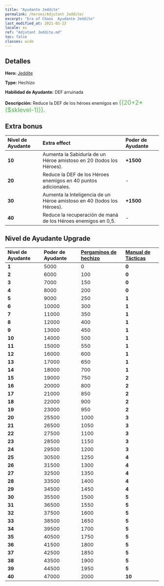 ```yaml
---
title: "Ayudante Jeddite"
permalink: /heroes/Adjutant Jeddite/
excerpt: "Era of Chaos  Ayudante Jeddite"
last_modified_at: 2021-03-23
locale: es
ref: "Adjutant Jeddite.md"
toc: false
classes: wide
---
```

## Detalles
 **Hero:**  [Jeddite](/es/heroes/Jeddite/) 

 **Type:**  Hechizo 

 **Habilidad de Ayudante:**  DEF arruinada 

 **Descripción:** Reduce la DEF de los héroes enemigos en <span style="color: #48b946;font-size:20px">{(20+2*($sklevel-1))}</span><span style="color: black">.

## Extra bonus

  | Nivel de Ayudante | Extra effect | Poder de Ayudante  |
  |:---|:-------|:------------|
  | **10** | Aumenta la Sabiduría de un Héroe amistoso en 20 (todos los Héroes). | **+1500** |
  | **20** | <DEF arruinada> Reduce la DEF de los Héroes enemigos en 40 puntos adicionales. | - |
  | **30** | Aumenta la Inteligencia de un Héroe amistoso en 40 (todos los Héroes). | **+1500** |
  | **40** | <DEF arruinada> Reduce la recuperación de maná de los Héroes enemigos en 0,5. | - |


## Nivel de Ayudante Upgrade

  | Nivel de Ayudante | Poder de Ayudante | [Pergaminos de hechizo](/es/Items/con_694/) | [Manual de Tácticas](/es/Items/unk_2115/)  |
  |:-------|:-------|:------------|:------------|
  | **1** | 5000 | 0 | **0** |
  | **2** | 6000 | 100 | **0** |
  | **3** | 7000 | 150 | **0** |
  | **4** | 8000 | 200 | **0** |
  | **5** | 9000 | 250 | **1** |
  | **6** | 10000 | 300 | **1** |
  | **7** | 11000 | 350 | **1** |
  | **8** | 12000 | 400 | **1** |
  | **9** | 13000 | 450 | **1** |
  | **10** | 14000 | 500 | **1** |
  | **11** | 15000 | 550 | **1** |
  | **12** | 16000 | 600 | **1** |
  | **13** | 17000 | 650 | **1** |
  | **14** | 18000 | 700 | **1** |
  | **15** | 19000 | 750 | **2** |
  | **16** | 20000 | 800 | **2** |
  | **17** | 21000 | 850 | **2** |
  | **18** | 22000 | 900 | **2** |
  | **19** | 23000 | 950 | **2** |
  | **20** | 25500 | 1000 | **3** |
  | **21** | 26500 | 1050 | **3** |
  | **22** | 27500 | 1100 | **3** |
  | **23** | 28500 | 1150 | **3** |
  | **24** | 29500 | 1200 | **3** |
  | **25** | 30500 | 1250 | **4** |
  | **26** | 31500 | 1300 | **4** |
  | **27** | 32500 | 1350 | **4** |
  | **28** | 33500 | 1400 | **4** |
  | **29** | 34500 | 1450 | **4** |
  | **30** | 35500 | 1500 | **5** |
  | **31** | 36500 | 1550 | **5** |
  | **32** | 37500 | 1600 | **5** |
  | **33** | 38500 | 1650 | **5** |
  | **34** | 39500 | 1700 | **5** |
  | **35** | 40500 | 1750 | **5** |
  | **36** | 41500 | 1800 | **5** |
  | **37** | 42500 | 1850 | **5** |
  | **38** | 43500 | 1900 | **5** |
  | **39** | 44500 | 1950 | **5** |
  | **40** | 47000 | 2000 | **10** |
